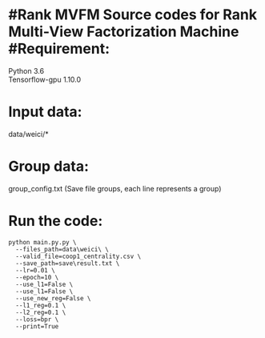 #Rank MVFM
Source codes for Rank Multi-View Factorization Machine
#Requirement:
======
Python 3.6  
Tensorflow-gpu 1.10.0

Input data:
======
data/weici/*

Group data:
======
group_config.txt (Save file groups, each line represents a group)

Run the code:
======
```shell
python main.py.py \
  --files_path=data\weici\ \
  --valid_file=coop1_centrality.csv \
  --save_path=save\result.txt \
  --lr=0.01 \
  --epoch=10 \
  --use_l1=False \
  --use_l1=False \
  --use_new_reg=False \
  --l1_reg=0.1 \
  --l2_reg=0.1 \
  --loss=bpr \
  --print=True
```